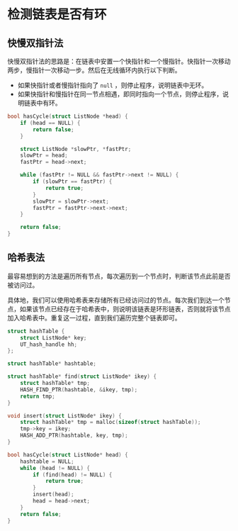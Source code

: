 # 检测链表是否有环

## 快慢双指针法

快慢双指针法的思路是：在链表中安置一个快指针和一个慢指针。快指针一次移动两步，慢指针一次移动一步。然后在无线循环内执行以下判断。

- 如果快指针或者慢指针指向了 `null` ，则停止程序，说明链表中无环。
- 如果快指针和慢指针在同一节点相遇，即同时指向一个节点，则停止程序，说明链表中有环。

```c
bool hasCycle(struct ListNode *head) {
    if (head == NULL) {
        return false;
    }

    struct ListNode *slowPtr, *fastPtr;
    slowPtr = head;
    fastPtr = head->next;

    while (fastPtr != NULL && fastPtr->next != NULL) {
        if (slowPtr == fastPtr) {
            return true;
        }
        slowPtr = slowPtr->next;
        fastPtr = fastPtr->next->next;
    }

    return false;
}
```

## 哈希表法

最容易想到的方法是遍历所有节点，每次遍历到一个节点时，判断该节点此前是否被访问过。

具体地，我们可以使用哈希表来存储所有已经访问过的节点。每次我们到达一个节点，如果该节点已经存在于哈希表中，则说明该链表是环形链表，否则就将该节点加入哈希表中。重复这一过程，直到我们遍历完整个链表即可。

```c
struct hashTable {
    struct ListNode* key;
    UT_hash_handle hh;
};

struct hashTable* hashtable;

struct hashTable* find(struct ListNode* ikey) {
    struct hashTable* tmp;
    HASH_FIND_PTR(hashtable, &ikey, tmp);
    return tmp;
}

void insert(struct ListNode* ikey) {
    struct hashTable* tmp = malloc(sizeof(struct hashTable));
    tmp->key = ikey;
    HASH_ADD_PTR(hashtable, key, tmp);
}

bool hasCycle(struct ListNode* head) {
    hashtable = NULL;
    while (head != NULL) {
        if (find(head) != NULL) {
            return true;
        }
        insert(head);
        head = head->next;
    }
    return false;
}
```
